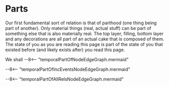 # Parts

Our first fundamental sort of relation is that of parthood (one thing being part of another).  Only material things (real, actual stuff) can be part of something else that is also materially real.  The top layer, filling, bottom layer and any decorations are all part of an actual cake that is composed of them.  The state of you as you are reading this page is part of the state of you that existed before (and likely exists after) you read this page.

We shall 
--8<-- "temporalPartOfNodeEdgeGraph.mermaid"

--8<-- "temporalPartOfIncEventsNodeEdgeGraph.mermaid"

--8<-- "temporalPartOfAllRelsNodeEdgeGraph.mermaid"